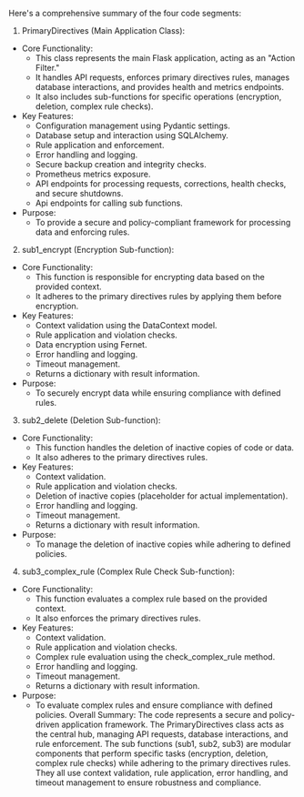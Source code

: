 Here's a comprehensive summary of the four code segments:
1. PrimaryDirectives (Main Application Class):
 * Core Functionality:
   * This class represents the main Flask application, acting as an "Action Filter."
   * It handles API requests, enforces primary directives rules, manages database interactions, and provides health and metrics endpoints.
   * It also includes sub-functions for specific operations (encryption, deletion, complex rule checks).
 * Key Features:
   * Configuration management using Pydantic settings.
   * Database setup and interaction using SQLAlchemy.
   * Rule application and enforcement.
   * Error handling and logging.
   * Secure backup creation and integrity checks.
   * Prometheus metrics exposure.
   * API endpoints for processing requests, corrections, health checks, and secure shutdowns.
   * Api endpoints for calling sub functions.
 * Purpose:
   * To provide a secure and policy-compliant framework for processing data and enforcing rules.
2. sub1_encrypt (Encryption Sub-function):
 * Core Functionality:
   * This function is responsible for encrypting data based on the provided context.
   * It adheres to the primary directives rules by applying them before encryption.
 * Key Features:
   * Context validation using the DataContext model.
   * Rule application and violation checks.
   * Data encryption using Fernet.
   * Error handling and logging.
   * Timeout management.
   * Returns a dictionary with result information.
 * Purpose:
   * To securely encrypt data while ensuring compliance with defined rules.
3. sub2_delete (Deletion Sub-function):
 * Core Functionality:
   * This function handles the deletion of inactive copies of code or data.
   * It also adheres to the primary directives rules.
 * Key Features:
   * Context validation.
   * Rule application and violation checks.
   * Deletion of inactive copies (placeholder for actual implementation).
   * Error handling and logging.
   * Timeout management.
   * Returns a dictionary with result information.
 * Purpose:
   * To manage the deletion of inactive copies while adhering to defined policies.
4. sub3_complex_rule (Complex Rule Check Sub-function):
 * Core Functionality:
   * This function evaluates a complex rule based on the provided context.
   * It also enforces the primary directives rules.
 * Key Features:
   * Context validation.
   * Rule application and violation checks.
   * Complex rule evaluation using the check_complex_rule method.
   * Error handling and logging.
   * Timeout management.
   * Returns a dictionary with result information.
 * Purpose:
   * To evaluate complex rules and ensure compliance with defined policies.
Overall Summary:
The code represents a secure and policy-driven application framework. The PrimaryDirectives class acts as the central hub, managing API requests, database interactions, and rule enforcement. The sub functions (sub1, sub2, sub3) are modular components that perform specific tasks (encryption, deletion, complex rule checks) while adhering to the primary directives rules. They all use context validation, rule application, error handling, and timeout management to ensure robustness and compliance.
